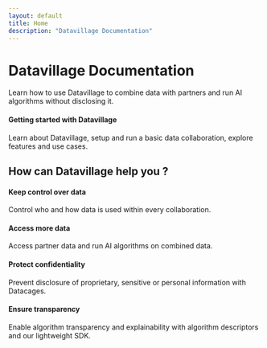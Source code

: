 ```yaml
---
layout: default
title: Home
description: "Datavillage Documentation"
---
```


# Datavillage Documentation
Learn how to use Datavillage to combine data with partners and run AI algorithms without disclosing it.

#### Getting started with Datavillage
Learn about Datavillage, setup and run a basic data collaboration, explore features and use cases.



## How can Datavillage help you ?
#### Keep control over data
Control who and how data is used within every collaboration.

#### Access more data
Access partner data and run AI algorithms on combined data.

#### Protect confidentiality
Prevent disclosure of proprietary, sensitive or personal information with Datacages.

#### Ensure transparency
Enable algorithm transparency and explainability with algorithm descriptors and our lightweight SDK.



